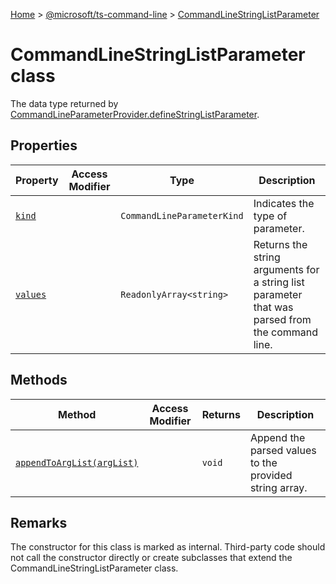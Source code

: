 [Home](./index) &gt; [@microsoft/ts-command-line](./ts-command-line.md) &gt; [CommandLineStringListParameter](./ts-command-line.commandlinestringlistparameter.md)

# CommandLineStringListParameter class

The data type returned by [CommandLineParameterProvider.defineStringListParameter](./ts-command-line.commandlineparameterprovider.definestringlistparameter.md)<!-- -->.

## Properties

|  Property | Access Modifier | Type | Description |
|  --- | --- | --- | --- |
|  [`kind`](./ts-command-line.commandlinestringlistparameter.kind.md) |  | `CommandLineParameterKind` | Indicates the type of parameter. |
|  [`values`](./ts-command-line.commandlinestringlistparameter.values.md) |  | `ReadonlyArray<string>` | Returns the string arguments for a string list parameter that was parsed from the command line. |

## Methods

|  Method | Access Modifier | Returns | Description |
|  --- | --- | --- | --- |
|  [`appendToArgList(argList)`](./ts-command-line.commandlinestringlistparameter.appendtoarglist.md) |  | `void` | Append the parsed values to the provided string array. |

## Remarks

The constructor for this class is marked as internal. Third-party code should not call the constructor directly or create subclasses that extend the CommandLineStringListParameter class.

